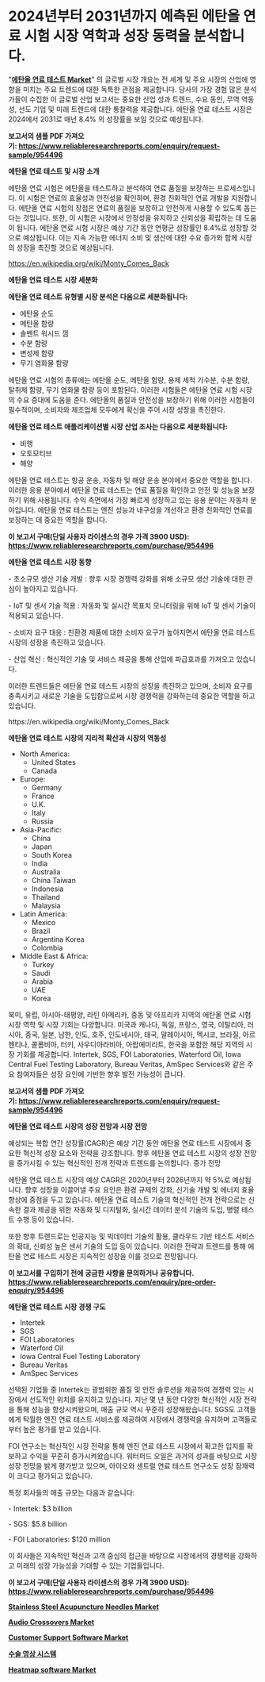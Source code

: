<p><h1>2024년부터 2031년까지 예측된 에탄올 연료 시험 시장 역학과 성장 동력을 분석합니다.</h1></p><p>"<strong><a href="https://www.reliableresearchreports.com/ethanol-fuel-testing-r954496">에탄올 연료 테스트 Market</a></strong>" 의 글로벌 시장 개요는 전 세계 및 주요 시장의 산업에 영향을 미치는 주요 트렌드에 대한 독특한 관점을 제공합니다. 당사의 가장 경험 많은 분석가들이 수집한 이 글로벌 산업 보고서는 중요한 산업 성과 트렌드, 수요 동인, 무역 역동성, 선도 기업 및 미래 트렌드에 대한 통찰력을 제공합니다. 에탄올 연료 테스트 시장은 2024에서 2031로 매년 8.4% 의 성장률을 보일 것으로 예상됩니다.</p>
<p><strong>보고서의 샘플 PDF 가져오기:&nbsp;<a href="https://www.reliableresearchreports.com/enquiry/request-sample/954496">https://www.reliableresearchreports.com/enquiry/request-sample/954496</a></strong></p>
<p><strong>에탄올 연료 테스트 및 시장 소개</strong></p>
<p><p>에탄올 연료 시험은 에탄올을 테스트하고 분석하여 연료 품질을 보장하는 프로세스입니다. 이 시험은 연료의 효율성과 안전성을 확인하며, 환경 친화적인 연료 개발을 지원합니다. 에탄올 연료 시험의 장점은 연료의 품질을 보장하고 안전하게 사용할 수 있도록 돕는다는 것입니다. 또한, 이 시험은 시장에서 안정성을 유지하고 신뢰성을 확립하는 데 도움이 됩니다. 에탄올 연료 시험 시장은 예상 기간 동안 연평균 성장률인 8.4%로 성장할 것으로 예상됩니다. 이는 지속 가능한 에너지 소비 및 생산에 대한 수요 증가와 함께 시장의 성장을 촉진할 것으로 예상됩니다.</p></p>
<p><a href="https://en.wikipedia.org/wiki/Monty_Comes_Back">https://en.wikipedia.org/wiki/Monty_Comes_Back</a></p>
<p><strong>에탄올 연료 테스트 시장 세분화</strong></p>
<p><strong>에탄올 연료 테스트 유형별 시장 분석은 다음으로 세분화됩니다:</strong></p>
<p><ul><li>에탄올 순도</li><li>메탄올 함량</li><li>솔벤트 워시드 껌</li><li>수분 함량</li><li>변성제 함량</li><li>무기 염화물 함량</li></ul></p>
<p><p>에탄올 연료 시험의 종류에는 에탄올 순도, 메탄올 함량, 용제 세척 가수분, 수분 함량, 탈취제 함량, 무기 염화물 함량 등이 포함된다. 이러한 시험들은 에탄올 연료 시험 시장의 수요 증대에 도움을 준다. 에탄올의 품질과 안전성을 보장하기 위해 이러한 시험들이 필수적이며, 소비자와 제조업체 모두에게 확신을 주어 시장 성장을 촉진한다.</p></p>
<p><strong>에탄올 연료 테스트 애플리케이션별 시장 산업 조사는 다음으로 세분화됩니다:</strong></p>
<p><ul><li>비행</li><li>오토모티브</li><li>해양</li></ul></p>
<p><p>에탄올 연료 테스트는 항공 운송, 자동차 및 해양 운송 분야에서 중요한 역할을 합니다. 이러한 응용 분야에서 에탄올 연료 테스트는 연료 품질을 확인하고 안전 및 성능을 보장하기 위해 사용됩니다. 수익 측면에서 가장 빠르게 성장하고 있는 응용 분야는 자동차 분야입니다. 에탄올 연료 테스트는 엔진 성능과 내구성을 개선하고 환경 친화적인 연료를 보장하는 데 중요한 역할을 합니다.</p></p>
<p><strong>이 보고서 구매(단일 사용자 라이센스의 경우 가격 3900 USD): <a href="https://www.reliableresearchreports.com/purchase/954496">https://www.reliableresearchreports.com/purchase/954496</a></strong></p>
<p><strong>에탄올 연료 테스트 시장 동향</strong></p>
<p><p>- 초소규모 생산 기술 개발 : 향후 시장 경쟁력 강화를 위해 소규모 생산 기술에 대한 관심이 높아지고 있습니다.</p><p>- IoT 및 센서 기술 적용 : 자동화 및 실시간 목표치 모니터링을 위해 IoT 및 센서 기술이 적용되고 있습니다.</p><p>- 소비자 요구 대응 : 친환경 제품에 대한 소비자 요구가 높아지면서 에탄올 연료 테스트 시장의 성장을 촉진하고 있습니다.</p><p>- 산업 혁신 : 혁신적인 기술 및 서비스 제공을 통해 산업에 파급효과를 가져오고 있습니다.</p><p>이러한 트렌드들은 에탄올 연료 테스트 시장의 성장을 촉진하고 있으며, 소비자 요구를 충족시키고 새로운 기술을 도입함으로써 시장 경쟁력을 강화하는데 중요한 역할을 하고 있습니다.</p></p>
<p>https://en.wikipedia.org/wiki/Monty_Comes_Back</p>
<p><strong>에탄올 연료 테스트 시장의 지리적 확산과 시장의 역동성</strong></p>
<p><ul>
    <li>
        North America:
        <ul>
            <li>United States</li>
            <li>Canada</li>
        </ul>
    </li>
    <li>
        Europe:
        <ul>
            <li>Germany</li>
            <li>France</li>
            <li>U.K.</li>
            <li>Italy</li>
            <li>Russia</li>
        </ul>
    </li>
    <li>
        Asia-Pacific:
        <ul>
            <li>China</li>
            <li>Japan</li>
            <li>South Korea</li>
            <li>India</li>
            <li>Australia</li>
            <li>China Taiwan</li>
            <li>Indonesia</li>
            <li>Thailand</li>
            <li>Malaysia</li>
        </ul>
    </li>
    <li>
        Latin America:
        <ul>
            <li>Mexico</li>
            <li>Brazil</li>
            <li>Argentina Korea</li>
            <li>Colombia</li>
        </ul>
    </li>
    <li>
        Middle East & Africa:
        <ul>
            <li>Turkey</li>
            <li>Saudi</li>
            <li>Arabia</li>
            <li>UAE</li>
            <li>Korea</li>
        </ul>
    </li>
    </ul></p>
<p><p>북미, 유럽, 아시아-태평양, 라틴 아메리카, 중동 및 아프리카 지역의 에탄올 연료 시험 시장 역학 및 시장 기회는 다양합니다. 미국과 캐나다, 독일, 프랑스, 영국, 이탈리아, 러시아, 중국, 일본, 남한, 인도, 호주, 인도네시아, 태국, 말레이시아, 멕시코, 브라질, 아르헨티나, 콜롬비아, 터키, 사우디아라비아, 아랍에미리트, 한국을 포함한 해당 지역의 시장 기회를 제공합니다. Intertek, SGS, FOI Laboratories, Waterford Oil, Iowa Central Fuel Testing Laboratory, Bureau Veritas, AmSpec Services와 같은 주요 참여자들은 성장 요인에 기반한 향후 발전 가능성이 큽니다.</p></p>
<p><strong>보고서의 샘플 PDF 가져오기:&nbsp;<a href="https://www.reliableresearchreports.com/enquiry/request-sample/954496">https://www.reliableresearchreports.com/enquiry/request-sample/954496</a></strong></p>
<p><strong>에탄올 연료 테스트 시장의 성장 전망과 시장 전망</strong></p>
<p><p>예상되는 복합 연간 성장률(CAGR)은 예상 기간 동안 에탄올 연료 테스트 시장에서 중요한 혁신적 성장 요소와 전략을 강조합니다. 향후 에탄올 연료 테스트 시장의 성장 전망을 증가시킬 수 있는 혁신적인 전개 전략과 트렌드를 논의합니다. 증가 전망</p><p>에탄올 연료 테스트 시장의 예상 CAGR은 2020년부터 2026년까지 약 5%로 예상됩니다. 향후 성장을 이끌어낼 주요 요인은 환경 규제의 강화, 신기술 개발 및 에너지 효율 향상에 중점을 두고 있습니다. 에탄올 연료 테스트 기술의 혁신적인 전개 전략으로는 신속한 결과 제공을 위한 자동화 및 디지털화, 실시간 데이터 분석 기술의 도입, 병렬 테스트 수행 등이 있습니다.</p><p>또한 향후 트렌드로는 인공지능 및 빅데이터 기술의 활용, 클라우드 기반 테스트 서비스의 확대, 신뢰성 높은 센서 기술의 도입 등이 있습니다. 이러한 전략과 트렌드를 통해 에탄올 연료 테스트 시장은 지속적인 성장을 이룰 것으로 전망됩니다.</p></p>
<p><strong>이 보고서를 구입하기 전에 궁금한 사항을 문의하거나 공유합니다. <a href="https://www.reliableresearchreports.com/enquiry/pre-order-enquiry/954496">https://www.reliableresearchreports.com/enquiry/pre-order-enquiry/954496</a></strong></p>
<p><strong>에탄올 연료 테스트 시장 경쟁 구도</strong></p>
<p><ul><li>Intertek</li><li>SGS</li><li>FOI Laboratories</li><li>Waterford Oil</li><li>Iowa Central Fuel Testing Laboratory</li><li>Bureau Veritas</li><li>AmSpec Services</li></ul></p>
<p><p>선택된 기업들 중 Intertek는 광범위한 품질 및 안전 솔루션을 제공하여 경쟁력 있는 시장에서 선도적인 위치를 유지하고 있습니다. 지난 몇 년 동안 다양한 혁신적인 시장 전략을 통해 성능을 향상시켜왔으며, 매출 규모 역시 꾸준히 성장해왔습니다. SGS도 고객들에게 탁월한 엔진 연료 테스트 서비스를 제공하여 시장에서 경쟁력을 유지하며 고객들로부터 높은 평가를 받고 있습니다. </p><p>FOI 연구소는 혁신적인 시장 전략을 통해 엔진 연료 테스트 시장에서 확고한 입지를 확보하고 수익을 꾸준히 증가시켜왔습니다. 워터퍼드 오일은 과거의 성과를 바탕으로 시장 성장 전망을 밝게 평가받고 있으며, 아이오와 센트럴 연료 테스트 연구소도 성장 잠재력이 크다고 평가되고 있습니다.</p><p>특정 회사들의 매출 규모는 다음과 같습니다:</p><p>- Intertek: $3 billion</p><p>- SGS: $5.8 billion</p><p>- FOI Laboratories: $120 million</p><p>이 회사들은 지속적인 혁신과 고객 중심의 접근을 바탕으로 시장에서의 경쟁력을 강화하고 미래의 성장 가능성을 기대할 수 있는 기업들입니다.</p></p>
<p><strong>이 보고서 구매(단일 사용자 라이센스의 경우 가격 3900 USD): <a href="https://www.reliableresearchreports.com/purchase/954496">https://www.reliableresearchreports.com/purchase/954496</a></strong></p>
<p><strong><p><a href="https://github.com/VincentButlerjXXf/Market-Research-Report-List-1/blob/main/stainless-steel-acupuncture-needles-market.md">Stainless Steel Acupuncture Needles Market</a></p><p><a href="https://medium.com/@henrysullivan626/global-audio-crossovers-market-analysis-trends-forecasts-and-growth-opportunities-2024-2031-2887f733e704">Audio Crossovers Market</a></p><p><a href="https://issuu.com/reportprime-2/docs/customer-support-software-market-size-2030.pptx">Customer Support Software Market</a></p><p><a href="https://medium.com/@derrickmafrks96745/%EC%99%B8%EA%B3%BC-%EC%98%81%EC%83%81-%EC%8B%9C%EC%8A%A4%ED%85%9C-%EC%8B%9C%EC%9E%A5-%EA%B8%80%EB%A1%9C%EB%B2%8C-%EB%B0%8F-%EC%A7%80%EC%97%AD-%EB%B6%84%EC%84%9D-2024-2031-5a87f7e89f8a">수술 영상 시스템</a></p><p><a href="https://issuu.com/reportprime-2/docs/heatmap-software-market-size-2030.pptx">Heatmap software Market</a></p></strong></p>
<p></p>